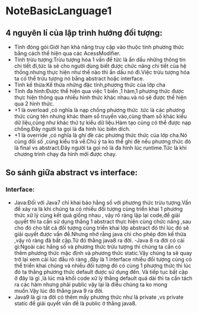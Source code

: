 # NoteBasicLanguage1
## 4 nguyên lí của lập trình hướng đối tượng:
-  Tính đóng gói:Giới hạn khả năng truy cập vào thuộc tính  phương thức bằng cách thể hiện qua các AcessModifier.
-  Tính trừu tượng:Trừu tượng hóa 1 vấn đề tức là ẩn dấu những thông tin chi tiết đi,tức là sẽ cho người dùng biết được chức năng chi tiết của hệ thống.nhưng thực hiện như thế nào 
thì ẩn dấu nó đi.Việc trừu tượng hóa ta có thể trừu tượng nó bằng abstract hoặc interface.
-  Tính kế thừa:Kế thừa những đặc tính,phương thức của lớp cha
-  Tính đa hình:Được thể hiện qua việc 1 biến ,1 hàm,1 phương thức được thực hiện thông qua nhiều hình thức khác nhau.và nó sẽ được thể hiện qua 2 hình thức.
 -    +1 là overload ,có nghĩa là nạp chồng phương thức .tức là các phương thức cùng tên nhưng khác tham số truyền vào,cùng tham số khác kiểu dữ liệu,củng như khác thứ tự kiểu dữ liệu.Hàm tạo củng có thể được nạp chồng.Đây người ta gọi là đa hình lúc biên dich.
 -    +1 là override ,có nghĩa là ghi đè các phương thức thức của lớp cha.Nó cùng đối số ,cùng kiểu trả về.Chú ý ta ko thể ghi đè nếu phương thức đó là final vs abstract.Đây người ta gọi nó là đa hình lúc runtime.Tức là khi chương trình chạy đa hình mới được chay.
## So sánh giữa abstract vs interface:
 ### Interface:
 - Java:Đối với Java7 chỉ khai báo hằng số với phương thức trừu tượng.Vấn đề xảy ra là khi chúng ta có nhiều đối tượng cùng triển khai 1 phương thức xữ lý cùng kết quả giống nhau , vậy rõ ràng lặp lại code,để giải quyết thì ta cần sử dụng thằng 1 abstract thực hiện cùng chức năng ,sau cho đó cho tất cả đối tượng cùng triển khai lớp abstract đó thì lúc đó sẽ giải quyết được vấn đề.Nhưng nhớ rằng java chỉ cho phép đơn kế thừa ,vậy rõ ràng đã bất cập.Từ đó thằng java8 ra đời.
 -Java 8 ra đời có cái gì:Ngoài các hắng số và phương thức trừu tượng thì chúng ta cần có thêm phương thức mặc định và phương thức static.Vậy chúng ta sẽ quay trở lại xem cái lúc đầu rõ ràng ,đây là 1 interface nhiều đối tượng củng có thể triển khai chúng và nhiều đối tượng đó có cùng 1 phương thức thì lúc đó ta thằng phương thức default được sử dụng đến.
Và tiếp tục bất cập ở đây là gì ,là lúc mà khối code xữ lý thằng default quá dài thì ta cần tách ra các hàm nhưng phải public vậy lại là điều chúng ta ko mong muốn.Vậy lúc đó thằng java 9 ra đời.
- Java9 là gì ra đời có thêm mấy phương thức như là private ,vs private static để giải quyết vấn đề là public ở thằng java8.
